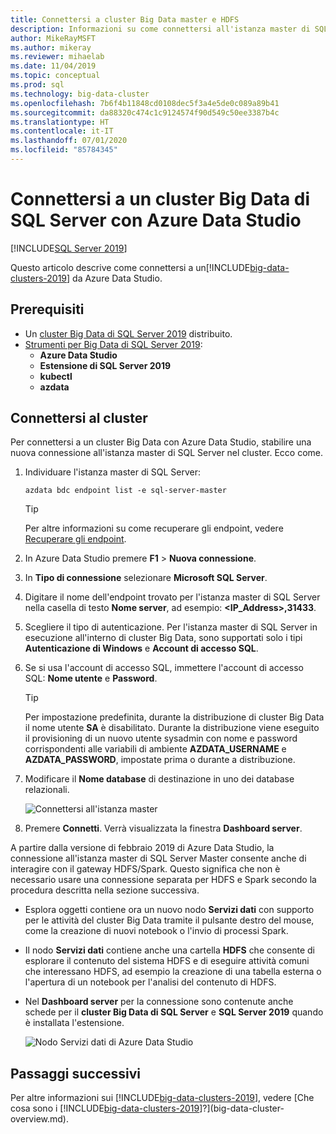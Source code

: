 ```yaml
---
title: Connettersi a cluster Big Data master e HDFS
description: Informazioni su come connettersi all'istanza master di SQL Server e al gateway HDFS/Spark per un cluster Big Data di SQL Server.
author: MikeRayMSFT
ms.author: mikeray
ms.reviewer: mihaelab
ms.date: 11/04/2019
ms.topic: conceptual
ms.prod: sql
ms.technology: big-data-cluster
ms.openlocfilehash: 7b6f4b11848cd0108dec5f3a4e5de0c089a89b41
ms.sourcegitcommit: da88320c474c1c9124574f90d549c50ee3387b4c
ms.translationtype: HT
ms.contentlocale: it-IT
ms.lasthandoff: 07/01/2020
ms.locfileid: "85784345"
---
```

# <a name="connect-to-a-sql-server-big-data-cluster-with-azure-data-studio"></a>Connettersi a un cluster Big Data di SQL Server con Azure Data Studio

[!INCLUDE[SQL Server 2019](../includes/applies-to-version/sqlserver2019.md)]

Questo articolo descrive come connettersi a un[!INCLUDE[big-data-clusters-2019](../includes/ssbigdataclusters-ver15.md)] da Azure Data Studio.

## <a name="prerequisites"></a>Prerequisiti

- Un [cluster Big Data di SQL Server 2019](deployment-guidance.md) distribuito.
- [Strumenti per Big Data di SQL Server 2019](deploy-big-data-tools.md):
   - **Azure Data Studio**
   - **Estensione di SQL Server 2019**
   - **kubectl**
   - **azdata**

## <a name="connect-to-the-cluster"></a><a id="master"></a> Connettersi al cluster

Per connettersi a un cluster Big Data con Azure Data Studio, stabilire una nuova connessione all'istanza master di SQL Server nel cluster. Ecco come.

1. Individuare l'istanza master di SQL Server:

   ```
   azdata bdc endpoint list -e sql-server-master
   ```

   > [!TIP]
   > Per altre informazioni su come recuperare gli endpoint, vedere [Recuperare gli endpoint](deployment-guidance.md#endpoints).

1. In Azure Data Studio premere **F1** > **Nuova connessione**.

1. In **Tipo di connessione** selezionare **Microsoft SQL Server**.

1. Digitare il nome dell'endpoint trovato per l'istanza master di SQL Server nella casella di testo **Nome server**, ad esempio: **\<IP_Address\>,31433**. 

1. Scegliere il tipo di autenticazione. Per l'istanza master di SQL Server in esecuzione all'interno di cluster Big Data, sono supportati solo i tipi **Autenticazione di Windows** e **Account di accesso SQL**. 

1. Se si usa l'account di accesso SQL, immettere l'account di accesso SQL: **Nome utente** e **Password**.

   > [!TIP]
   > Per impostazione predefinita, durante la distribuzione di cluster Big Data il nome utente **SA** è disabilitato. Durante la distribuzione viene eseguito il provisioning di un nuovo utente sysadmin con nome e password corrispondenti alle variabili di ambiente **AZDATA_USERNAME** e **AZDATA_PASSWORD**, impostate prima o durante a distribuzione.

1. Modificare il **Nome database** di destinazione in uno dei database relazionali.

   ![Connettersi all'istanza master](./media/connect-to-big-data-cluster/connect-to-cluster.png)

1. Premere **Connetti**. Verrà visualizzata la finestra **Dashboard server**.

A partire dalla versione di febbraio 2019 di Azure Data Studio, la connessione all'istanza master di SQL Server Master consente anche di interagire con il gateway HDFS/Spark. Questo significa che non è necessario usare una connessione separata per HDFS e Spark secondo la procedura descritta nella sezione successiva.

- Esplora oggetti contiene ora un nuovo nodo **Servizi dati** con supporto per le attività del cluster Big Data tramite il pulsante destro del mouse, come la creazione di nuovi notebook o l'invio di processi Spark. 
- Il nodo **Servizi dati** contiene anche una cartella **HDFS** che consente di esplorare il contenuto del sistema HDFS e di eseguire attività comuni che interessano HDFS, ad esempio la creazione di una tabella esterna o l'apertura di un notebook per l'analisi del contenuto di HDFS.
- Nel **Dashboard server** per la connessione sono contenute anche schede per il **cluster Big Data di SQL Server** e **SQL Server 2019** quando è installata l'estensione.

   ![Nodo Servizi dati di Azure Data Studio](./media/connect-to-big-data-cluster/connect-data-services-node.png)

## <a name="next-steps"></a>Passaggi successivi

Per altre informazioni sui [!INCLUDE[big-data-clusters-2019](../includes/ssbigdataclusters-ver15.md)], vedere [Che cosa sono i [!INCLUDE[big-data-clusters-2019](../includes/ssbigdataclusters-ver15.md)]?](big-data-cluster-overview.md).
